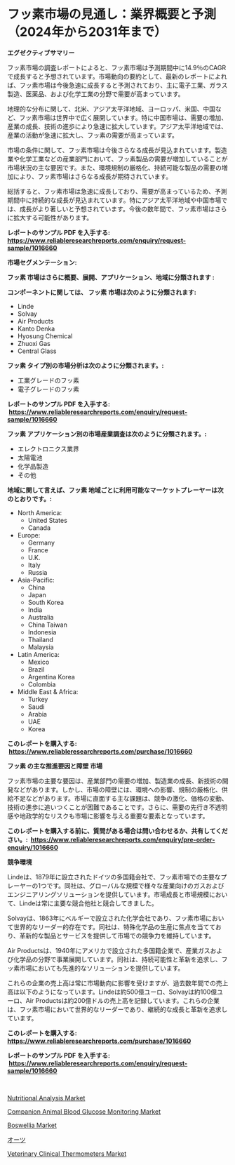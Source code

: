<p><h1>フッ素市場の見通し：業界概要と予測（2024年から2031年まで）</h1></p><p><strong>エグゼクティブサマリー</strong></p>
<p><p>フッ素市場の調査レポートによると、フッ素市場は予測期間中に14.9％のCAGRで成長すると予想されています。市場動向の要約として、最新のレポートによれば、フッ素市場は今後急速に成長すると予測されており、主に電子工業、ガラス製造、医薬品、および化学工業の分野で需要が高まっています。</p><p>地理的な分布に関して、北米、アジア太平洋地域、ヨーロッパ、米国、中国など、フッ素市場は世界中で広く展開しています。特に中国市場は、需要の増加、産業の成長、技術の進歩により急速に拡大しています。アジア太平洋地域では、産業の活動が急速に拡大し、フッ素の需要が高まっています。</p><p>市場の条件に関して、フッ素市場は今後さらなる成長が見込まれています。製造業や化学工業などの産業部門において、フッ素製品の需要が増加していることが市場状況の主な要因です。また、環境規制の厳格化、持続可能な製品の需要の増加により、フッ素市場はさらなる成長が期待されています。</p><p>総括すると、フッ素市場は急速に成長しており、需要が高まっているため、予測期間中に持続的な成長が見込まれています。特にアジア太平洋地域や中国市場では、成長がより著しいと予想されています。今後の数年間で、フッ素市場はさらに拡大する可能性があります。</p></p>
<p><strong>レポートのサンプル PDF を入手する: <a href="https://www.reliableresearchreports.com/enquiry/request-sample/1016660">https://www.reliableresearchreports.com/enquiry/request-sample/1016660</a></strong></p>
<p><strong>市場セグメンテーション:</strong></p>
<p><strong> フッ素 市場はさらに概要、展開、アプリケーション、地域に分類されます :</strong></p>
<p><strong>コンポーネントに関しては、 フッ素 市場は次のように分類されます: &nbsp;</strong></p>
<p><ul><li>Linde</li><li>Solvay</li><li>Air Products</li><li>Kanto Denka</li><li>Hyosung Chemical</li><li>Zhuoxi Gas</li><li>Central Glass</li></ul></p>
<p><strong> フッ素 タイプ別の市場分析は次のように分類されます。:</strong></p>
<p><ul><li>工業グレードのフッ素</li><li>電子グレードのフッ素</li></ul></p>
<p><strong>レポートのサンプル PDF を入手する: &nbsp;<a href="https://www.reliableresearchreports.com/enquiry/request-sample/1016660">https://www.reliableresearchreports.com/enquiry/request-sample/1016660</a></strong></p>
<p><strong> フッ素 アプリケーション別の市場産業調査は次のように分類されます。:</strong></p>
<p><ul><li>エレクトロニクス業界</li><li>太陽電池</li><li>化学品製造</li><li>その他</li></ul></p>
<p><strong>地域に関して言えば、フッ素 地域ごとに利用可能なマーケットプレーヤーは次のとおりです。:</strong></p>
<p><ul>
    <li>
        North America:
        <ul>
            <li>United States</li>
            <li>Canada</li>
        </ul>
    </li>
    <li>
        Europe:
        <ul>
            <li>Germany</li>
            <li>France</li>
            <li>U.K.</li>
            <li>Italy</li>
            <li>Russia</li>
        </ul>
    </li>
    <li>
        Asia-Pacific:
        <ul>
            <li>China</li>
            <li>Japan</li>
            <li>South Korea</li>
            <li>India</li>
            <li>Australia</li>
            <li>China Taiwan</li>
            <li>Indonesia</li>
            <li>Thailand</li>
            <li>Malaysia</li>
        </ul>
    </li>
    <li>
        Latin America:
        <ul>
            <li>Mexico</li>
            <li>Brazil</li>
            <li>Argentina Korea</li>
            <li>Colombia</li>
        </ul>
    </li>
    <li>
        Middle East & Africa:
        <ul>
            <li>Turkey</li>
            <li>Saudi</li>
            <li>Arabia</li>
            <li>UAE</li>
            <li>Korea</li>
        </ul>
    </li>
    </ul></p>
<p><strong>このレポートを購入する: &nbsp;<a href="https://www.reliableresearchreports.com/purchase/1016660">https://www.reliableresearchreports.com/purchase/1016660</a></strong></p>
<p><strong>フッ素 の主な推進要因と障壁 市場</strong></p>
<p><p>フッ素市場の主要な要因は、産業部門の需要の増加、製造業の成長、新技術の開発などがあります。しかし、市場の障壁には、環境への影響、規制の厳格化、供給不足などがあります。市場に直面する主な課題は、競争の激化、価格の変動、技術の進歩に追いつくことが困難であることです。さらに、需要の先行き不透明感や地政学的なリスクも市場に影響を与える重要な要素となっています。</p></p>
<p><strong>このレポートを購入する前に、質問がある場合は問い合わせるか、共有してください。:&nbsp; <a href="https://www.reliableresearchreports.com/enquiry/pre-order-enquiry/1016660">https://www.reliableresearchreports.com/enquiry/pre-order-enquiry/1016660</a></strong></p>
<p><strong>競争環境</strong></p>
<p><p>Lindeは、1879年に設立されたドイツの多国籍会社で、フッ素市場での主要なプレーヤーの1つです。同社は、グローバルな規模で様々な産業向けのガスおよびエンジニアリングソリューションを提供しています。市場成長と市場規模において、Lindeは常に主要な競合他社と競合してきました。</p><p>Solvayは、1863年にベルギーで設立された化学会社であり、フッ素市場において世界的なリーダー的存在です。同社は、特殊化学品の生産に焦点を当てており、革新的な製品とサービスを提供して市場での競争力を維持しています。</p><p>Air Productsは、1940年にアメリカで設立された多国籍企業で、産業ガスおよび化学品の分野で事業展開しています。同社は、持続可能性と革新を追求し、フッ素市場においても先進的なソリューションを提供しています。</p><p>これらの企業の売上高は常に市場動向に影響を受けますが、過去数年間での売上高は以下のようになっています。Lindeは約500億ユーロ、Solvayは約100億ユーロ、Air Productsは約200億ドルの売上高を記録しています。これらの企業は、フッ素市場において世界的なリーダーであり、継続的な成長と革新を追求しています。</p></p>
<p><strong>このレポートを購入する: &nbsp; <a href="https://www.reliableresearchreports.com/purchase/1016660">https://www.reliableresearchreports.com/purchase/1016660</a></strong></p>
<p><strong>レポートのサンプル PDF を入手する: &nbsp;<a href="https://www.reliableresearchreports.com/enquiry/request-sample/1016660">https://www.reliableresearchreports.com/enquiry/request-sample/1016660</a></strong><strong></strong></p>
<p>&nbsp;</p>
<p><p><a href="https://github.com/biheemgalvinlouises6hokrh3h/Market-Research-Report-List-1/blob/main/nutritional-analysis-market.md">Nutritional Analysis Market</a></p><p><a href="https://www.linkedin.com/pulse/companion-animal-blood-glucose-monitoring-market-size-trends-vxjsf?trackingId=AwTtkl%2FZM9beebSThMjy%2BA%3D%3D">Companion Animal Blood Glucose Monitoring Market</a></p><p><a href="https://github.com/guneycigdem35/Market-Research-Report-List-2/blob/main/boswellia-market.md">Boswellia Market</a></p><p><a href="https://github.com/zoetazuur/Market-Research-Report-List-1/blob/main/278430017482.md">オーツ</a></p><p><a href="https://www.linkedin.com/pulse/veterinary-clinical-thermometers-market-goal-estimating-size-kqexf?trackingId=nteRTwqYxG%2BBKn9vByqKoA%3D%3D">Veterinary Clinical Thermometers Market</a></p></p>